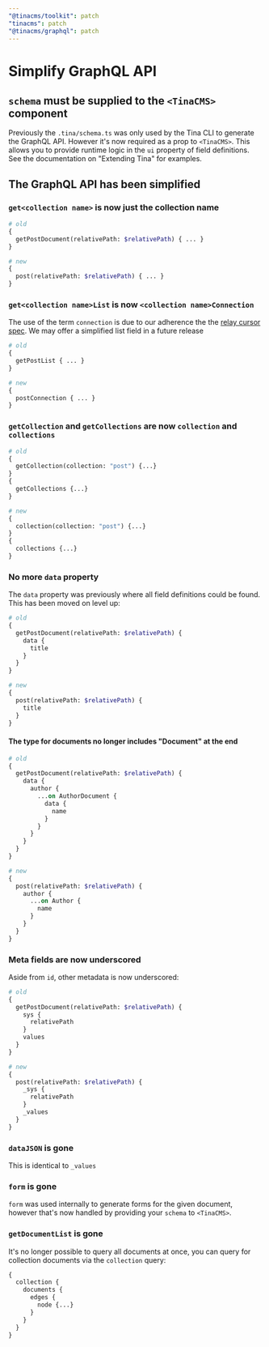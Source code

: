 ```yaml
---
"@tinacms/toolkit": patch
"tinacms": patch
"@tinacms/graphql": patch
---
```


# Simplify GraphQL API

## `schema` must be supplied to the `<TinaCMS>` component

Previously the `.tina/schema.ts` was only used by the Tina CLI to generate the GraphQL API. However it's now required as a prop to `<TinaCMS>`. This allows you to provide runtime logic in the `ui` property of field definitions. See the documentation on "Extending Tina" for examples.

## The GraphQL API has been simplified

### `get<collection name>` is now just the collection name

```graphql
# old
{
  getPostDocument(relativePath: $relativePath) { ... }
}

# new
{
  post(relativePath: $relativePath) { ... }
}
```

### `get<collection name>List` is now `<collection name>Connection`

The use of the term `connection` is due to our adherence the the [relay cursor spec](https://relay.dev/graphql/connections.htm). We may offer a simplified list field in a future release

```graphql
# old
{
  getPostList { ... }
}

# new
{
  postConnection { ... }
}
```

### `getCollection` and `getCollections` are now `collection` and `collections`

```graphql
# old
{
  getCollection(collection: "post") {...}
}
{
  getCollections {...}
}

# new
{
  collection(collection: "post") {...}
}
{
  collections {...}
}
```

### No more `data` property

The `data` property was previously where all field definitions could be found. This has been moved on level up:

```graphql
# old
{
  getPostDocument(relativePath: $relativePath) {
    data {
      title
    }
  }
}

# new
{
  post(relativePath: $relativePath) {
    title
  }
}
```

#### The type for documents no longer includes "Document" at the end
```graphql
# old
{
  getPostDocument(relativePath: $relativePath) {
    data {
      author {
        ...on AuthorDocument {
          data {
            name
          }
        }
      }
    }
  }
}

# new
{
  post(relativePath: $relativePath) {
    author {
      ...on Author {
        name
      }
    }
  }
}
```

### Meta fields are now underscored

Aside from `id`, other metadata is now underscored:

```graphql
# old
{
  getPostDocument(relativePath: $relativePath) {
    sys {
      relativePath
    }
    values
  }
}

# new
{
  post(relativePath: $relativePath) {
    _sys {
      relativePath
    }
    _values
  }
}
```

### `dataJSON` is gone

This is identical to `_values`

### `form` is gone

`form` was used internally to generate forms for the given document, however that's now handled by providing your `schema` to `<TinaCMS>`.

### `getDocumentList` is gone

It's no longer possible to query all documents at once, you can query for collection documents via the `collection` query:

```graphql
{
  collection {
    documents {
      edges {
        node {...}
      }
    }
  }
}
```
